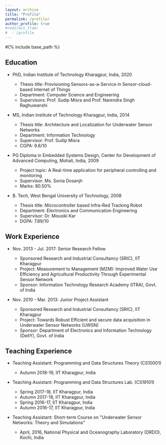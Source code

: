 ```yaml
---
layout: archive
title: "Profile"
permalink: /profile/
author_profile: true
#redirect_from:
#  - /profile
---
```


#{% include base_path %}

Education
------
* PhD, Indian Institute of Technology Kharagpur, India, 2020
  * Thesis title: Provisioning Sensors-as-a-Service in Sensor-cloud-based Internet of Things
  * Department: Computer Science and Engineering
  * Supervisors: Prof. Sudip Misra and Prof. Narendra Singh Raghuwanshi

* MS, Indian Institute of Technology Kharagpur, India, 2014
  * Thesis title: Architecture and Localization for Underwater Sensor Networks
  * Department: Information Technology
  * Supervisor: Prof. Sudip Misra
  * CGPA: 9.6/10

* PG Diploma in Embedded Systems Design, Center for Development of Advanced Computing, Mohali, India, 2009
  * Project topic: A Real-time application for peripheral controlling and monitoring
  * Supervisor: Ms. Sonia Dosanjh
  * Marks: 80.50%

* B. Tech, West Bengal University of Technology, 2008
  * Thesis title: Microcontroller based Infra-Red Tracking Robot 
  * Department: Electronics and Communication Engineering
  * Supervisor: Dr. Mousiki Kar
  * DGPA: 7.89/10

Work Experience
------
* Nov. 2013 - Jul. 2017: Senior Research Fellow
  * Sponsored Research and Industrial Consultancy (SRIC), IIT Kharagpur
  * Project: Measurement to Management (M2M): Improved Water Use Efficiency and Agricultural Productivity Through Experimental Sensor Network
  * Sponsor: Information Technology Research Academy (ITRA), Govt. of India

* Nov. 2010 - Mar. 2013: Junior Project Assistant
  * Sponsored Research and Industrial Consultancy (SRIC), IIT Kharagpur
  * Project: Towards Robust Efficient and secure data acquisition in Underwater Sensor Networks (UWSN)
  * Sponsor: Department of Electronics and Information Technology (DeitY), Govt. of India

Teaching Experience
------
* Teaching Assistant: Programming and Data Structures Theory (CS10001)
  * Autumn 2018-19, IIT Kharagpur, India

* Teaching Assistant: Programming and Data Structures Lab. (CS19101)
  * Spring 2017-18, IIT Kharagpur, India
  * Autumn 2017-18, IIT Kharagpur, India
  * Spring 2016-17, IIT Kharagpur, India
  * Autumn 2016-17, IIT Kharagpur, India

* Teaching Assistant: Short-term Course on "Underwater Sensor Networks: Theory and Simulations"
  * April, 2016, National Physical and Oceanography Laboratory (DRDO), Kochi, India





